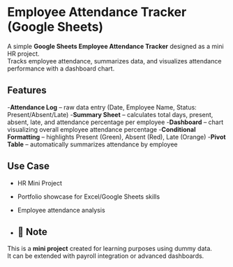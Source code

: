 # Employee Attendance Tracker (Google Sheets)

A simple **Google Sheets Employee Attendance Tracker** designed as a mini HR project.  
Tracks employee attendance, summarizes data, and visualizes attendance performance with a dashboard chart.

## Features
 -**Attendance Log** – raw data entry (Date, Employee Name, Status: Present/Absent/Late)
 -**Summary Sheet** – calculates total days, present, absent, late, and attendance percentage per employee
 -**Dashboard** – chart visualizing overall employee attendance percentage
 -**Conditional Formatting** – highlights Present (Green), Absent (Red), Late (Orange)
 -**Pivot Table** – automatically summarizes attendance by employee
 
 ## Use Case
- HR Mini Project  
- Portfolio showcase for Excel/Google Sheets skills  
- Employee attendance analysis

- ## 📌 Note
This is a **mini project** created for learning purposes using dummy data.  
It can be extended with payroll integration or advanced dashboards.
